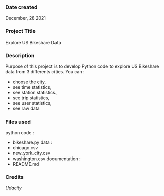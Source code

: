 ### Date created
December, 28 2021

### Project Title
Explore US Bikeshare Data

### Description
Purpose of this project is to develop Python code to explore US Bikeshare data from 3 differents cities.
You can :
* choose the city,
* see time statistics,
* see station statistics,
* see trip statistics,
* see user statistics,
* see raw data

### Files used
python code :
   * bikeshare.py
data :
   * chicago.csv
   * new_york_city.csv
   * washington.csv 
documentation :
   * README.md

### Credits
_Udacity_ 

